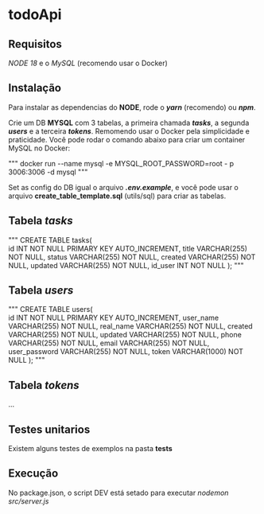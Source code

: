 # todoApi

## Requisitos

_NODE 18_ e o _MySQL_ (recomendo usar o Docker)

## Instalação

Para instalar as dependencias do **NODE**, rode o **_yarn_** (recomendo) ou **_npm_**.

Crie um DB **MYSQL** com 3 tabelas, a primeira chamada **_tasks_**, a segunda **_users_** e a terceira **_tokens_**.
Remomendo usar o Docker pela simplicidade e praticidade.
Você pode rodar o comando abaixo para criar um container MySQL no Docker:

"""
docker run --name mysql -e MYSQL_ROOT_PASSWORD=root - p 3006:3006 -d mysql
"""

Set as config do DB igual o arquivo **_.env.example_**, e você pode usar o arquivo ****create_table_template.sql**** (utils/sql) para criar as tabelas.

## Tabela **_tasks_**
"""
CREATE TABLE tasks(  
    id INT NOT NULL PRIMARY KEY AUTO_INCREMENT,
    title VARCHAR(255) NOT NULL,
    status VARCHAR(255) NOT NULL,
    created VARCHAR(255) NOT NULL,
    updated VARCHAR(255) NOT NULL,
    id_user INT NOT NULL
);
"""

## Tabela _users_

"""
CREATE TABLE users(  
    id INT NOT NULL PRIMARY KEY AUTO_INCREMENT,
    user_name VARCHAR(255) NOT NULL,
    real_name VARCHAR(255) NOT NULL,
    created VARCHAR(255) NOT NULL,
    updated VARCHAR(255) NOT NULL,
    phone VARCHAR(255) NOT NULL,
    email VARCHAR(255) NOT NULL,
    user_password VARCHAR(255) NOT NULL,
    token VARCHAR(1000) NOT NULL
);
"""

## Tabela _tokens_

...

## Testes unitarios

Existem alguns testes de exemplos na pasta ****tests****

## Execução

No package.json, o script DEV está setado para executar _nodemon src/server.js_
